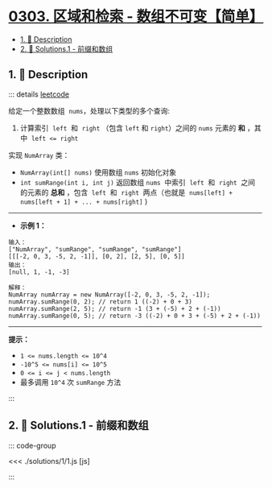 # [0303. 区域和检索 - 数组不可变【简单】](https://github.com/Tdahuyou/TNotes.leetcode/tree/main/notes/0303.%20%E5%8C%BA%E5%9F%9F%E5%92%8C%E6%A3%80%E7%B4%A2%20-%20%E6%95%B0%E7%BB%84%E4%B8%8D%E5%8F%AF%E5%8F%98%E3%80%90%E7%AE%80%E5%8D%95%E3%80%91)

<!-- region:toc -->

- [1. 📝 Description](#1--description)
- [2. 🎯 Solutions.1 - 前缀和数组](#2--solutions1---前缀和数组)

<!-- endregion:toc -->

## 1. 📝 Description

::: details [leetcode](https://leetcode.cn/problems/range-sum-query-immutable/)

给定一个整数数组  `nums`，处理以下类型的多个查询:

1.  计算索引  `left`  和  `right` （包含 `left` 和 `right`）之间的 `nums` 元素的 **和** ，其中  `left <= right`

实现 `NumArray` 类：

- `NumArray(int[] nums)` 使用数组 `nums` 初始化对象
- `int sumRange(int i, int j)` 返回数组 `nums`  中索引  `left`  和  `right`  之间的元素的 **总和** ，包含  `left`  和  `right`  两点（也就是  `nums[left] + nums[left + 1] + ... + nums[right]` )

---

- **示例 1：**

```
输入：
["NumArray", "sumRange", "sumRange", "sumRange"]
[[[-2, 0, 3, -5, 2, -1]], [0, 2], [2, 5], [0, 5]]
输出：
[null, 1, -1, -3]

解释：
NumArray numArray = new NumArray([-2, 0, 3, -5, 2, -1]);
numArray.sumRange(0, 2); // return 1 ((-2) + 0 + 3)
numArray.sumRange(2, 5); // return -1 (3 + (-5) + 2 + (-1))
numArray.sumRange(0, 5); // return -3 ((-2) + 0 + 3 + (-5) + 2 + (-1))
```

---

**提示：**

- `1 <= nums.length <= 10^4`
- `-10^5 <= nums[i] <= 10^5`
- `0 <= i <= j < nums.length`
- 最多调用 `10^4` 次 `sumRange` 方法

:::

## 2. 🎯 Solutions.1 - 前缀和数组

::: code-group

<<< ./solutions/1/1.js [js]

:::
